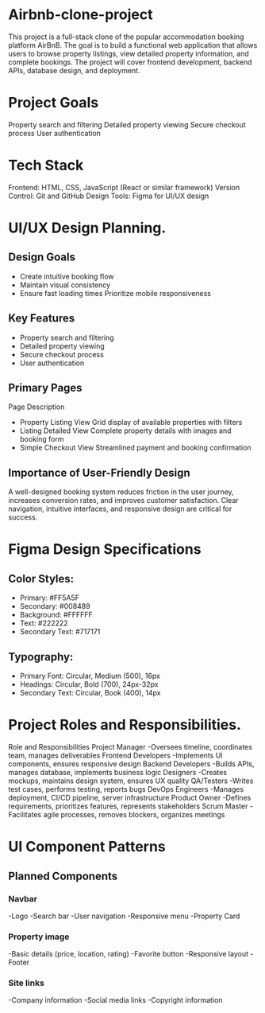 # Airbnb-clone-project
This project is a full-stack clone of the popular accommodation booking platform AirBnB. The goal is to build a functional web application that allows users to browse property listings, view detailed property information, and complete bookings. The project will cover frontend development, backend APIs, database design, and deployment.
# Project Goals
Property search and filtering
Detailed property viewing
Secure checkout process
User authentication
# Tech Stack
Frontend: HTML, CSS, JavaScript (React or similar framework)
Version Control: Git and GitHub
Design Tools: Figma for UI/UX design
# UI/UX Design Planning.
## Design Goals
- Create intuitive booking flow
- Maintain visual consistency
- Ensure fast loading times
Prioritize mobile responsiveness
## Key Features
- Property search and filtering
- Detailed property viewing
- Secure checkout process
- User authentication
## Primary Pages
Page	Description
- Property Listing View	Grid display of available properties with filters
- Listing Detailed View	Complete property details with images and booking form
- Simple Checkout View	Streamlined payment and booking confirmation
## Importance of User-Friendly Design
A well-designed booking system reduces friction in the user journey, increases conversion rates, and improves customer satisfaction. Clear navigation, intuitive interfaces, and responsive design are critical for success.
# Figma Design Specifications
## Color Styles:
- Primary: #FF5A5F
- Secondary: #008489
- Background: #FFFFFF
- Text: #222222
- Secondary Text: #717171
## Typography:
- Primary Font: Circular, Medium (500), 16px
- Headings: Circular, Bold (700), 24px-32px
- Secondary Text: Circular, Book (400), 14px
# Project Roles and Responsibilities.
Role and Responsibilities
Project Manager -Oversees timeline, coordinates team, manages deliverables
Frontend Developers -Implements UI components, ensures responsive design
Backend Developers -Builds APIs, manages database, implements business logic
Designers -Creates mockups, maintains design system, ensures UX quality
QA/Testers -Writes test cases, performs testing, reports bugs
DevOps Engineers -Manages deployment, CI/CD pipeline, server infrastructure
Product Owner -Defines requirements, prioritizes features, represents stakeholders
Scrum Master -Facilitates agile processes, removes blockers, organizes meetings
# UI Component Patterns
## Planned Components
### Navbar
-Logo
-Search bar
-User navigation
-Responsive menu
-Property Card
### Property image
-Basic details (price, location, rating)
-Favorite button
-Responsive layout
-Footer
### Site links
-Company information
-Social media links
-Copyright information